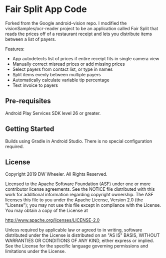 Fair Split App Code
============

Forked from the Google android-vision repo.  I modified the visionSamples/ocr-reader project to be an application called Fair Split that reads the prices off of a restaurant receipt and lets you distribute items between a list of payers.

Features:
- App autodetects list of prices if entire receipt fits in single camera view
- Manually correct misread prices or add missing prices
- Select payers from contact list, or type in names
- Split items evenly between multiple payers
- Automatically calculate variable tip percentage
- Text invoice to payers

Pre-requisites
--------------
 Android Play Services SDK level 26 or greater.

Getting Started
---------------
Builds using Gradle in Android Studio.  There is no special
configuration required.


License
-------

Copyright 2019 DW Wheeler. All Rights Reserved.

Licensed to the Apache Software Foundation (ASF) under one or more contributor
license agreements.  See the NOTICE file distributed with this work for
additional information regarding copyright ownership.  The ASF licenses this
file to you under the Apache License, Version 2.0 (the "License"); you may not
use this file except in compliance with the License.  You may obtain a copy of
the License at

  http://www.apache.org/licenses/LICENSE-2.0

Unless required by applicable law or agreed to in writing, software
distributed under the License is distributed on an "AS IS" BASIS, WITHOUT
WARRANTIES OR CONDITIONS OF ANY KIND, either express or implied.  See the
License for the specific language governing permissions and limitations under
the License.
